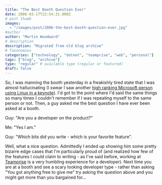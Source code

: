 ```yaml
---
title: "The Best Booth Question Ever"
date: 2006-03-17T22:54:31.000Z
# post thumb
images:
  - "/images/post/2006-the-best-booth-question-ever.jpg"
#author
author: "Martin Woodward"
# description
description: "Migrated from old blog archive"
# Taxonomies
categories: ["technology", "dotnet", "teamprise", "web", "personal"]
tags: ["blog", "archive"]
type: "regular" # available type (regular or featured)
draft: false
---
```

So, I was manning the booth yesterday in a freakishly tired state that I was almost hallucinating (I swear I saw another [high ranking Microsoft person using Linux in a keynote](http://www.theserverside.net/news/thread.tss?thread_id=39496)).  I'd got to the point where I'd said the same things so many times I couldn't remember if I was repeating myself to the same person or not.  Then, a guy asked me the best question I have ever been asked at a booth.

Guy: "Are you a developer on the product?"

Me: "Yes I am."

Guy: "Which bits did you write - which is your favorite feature".

Well, what a nice question.  Admittedly I ended up showing him some pretty bizarre edge cases that I'm particularly proud of (and realized how few of the features I could claim to writing - as I've said before, working at [Teamprise](http://www.teamprise.com) is a very humbling experience for a developer).  Next time you are at a booth and see a scary looking developer type - rather than asking "You got anything free to give me" try asking the question above and you might get more than you bargained for...